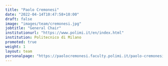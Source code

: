 ```yaml
---
title: "Paolo Cremonesi"
date: "2022-04-14T10:47:58+10:00"
draft: false
image: "images/team/cremonesi.jpg"
jobtitle: "General Chair"
institutionurl: "https://www.polimi.it/en/index.html"
institution: Politecnico di Milano
promoted: true
weight: 1
layout: team
personalpage: "https://paolocremonesi.faculty.polimi.it/paolo-cremonesi/"
---
```


